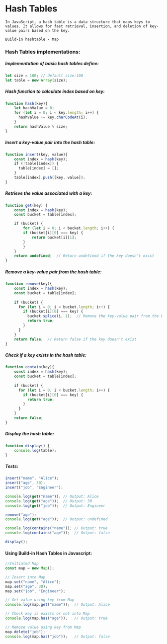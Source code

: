# Hash Tables
    In JavaScript, a hash table is a data structure that maps keys to values. It allows for fast retrieval, insertion, and deletion of key-value pairs based on the key.

    Build-in hashtable - Map

### Hash Tables implementations:

##### Implementation of basic hash tables define: 
```javascript
let size = 100; // default size:100
let table = new Array(size);
```

##### Hash function to calculate index based on key:

```javascript
function hash(key){
    let hashValue = 0;
    for (let i = 0; i < key.length; i++) {
      hashValue += key.charCodeAt(i);
    }
    return hashValue % size;
}
```

##### Insert a key-value pair into the hash table:
```javascript
function insert(key, value){
    const index = hash(key);
    if (!table[index]) {
      table[index] = [];
    }
    table[index].push([key, value]);
}
```

##### Retrieve the value associated with a key:
```javascript
function get(key) {
    const index = hash(key);
    const bucket = table[index];

    if (bucket) {
        for (let i = 0; i < bucket.length; i++) {
        if (bucket[i][0] === key) {
            return bucket[i][1];
        }
        }
    }
    return undefined;  // Return undefined if the key doesn't exist
}
```

##### Remove a key-value pair from the hash table:
```javascript
function remove(key){
    const index = hash(key);
    const bucket = table[index];
    
    if (bucket) {
      for (let i = 0; i < bucket.length; i++) {
        if (bucket[i][0] === key) {
          bucket.splice(i, 1);  // Remove the key-value pair from the bucket
          return true;
        }
      }
    }
    return false;  // Return false if the key doesn't exist
}
```

##### Check if a key exists in the hash table:
```javascript
function contain(key){
    const index = hash(key);
    const bucket = table[index];
    
    if (bucket) {
      for (let i = 0; i < bucket.length; i++) {
        if (bucket[i][0] === key) {
          return true;
        }
      }
    }
    return false;
}
```

##### Display the hash table:
```javascript
function display() {
    console.log(table);
}
```

##### Tests:

```javascript
insert("name", "Alice");
insert("age", 30);
insert("job", "Engineer");

console.log(get("name")); // Output: Alice
console.log(get("age"));  // Output: 30
console.log(get("job"));  // Output: Engineer

remove("age");
console.log(get("age"));  // Output: undefined

console.log(contains("name")); // Output: true
console.log(contains("age"));  // Output: false

display();
```

#### Using Build-in Hash Tables in Javascript:
```javascript
//Initiated Map
const map = new Map();

// Insert into Map
map.set("name", "Alice");
map.set("age", 30);
map.set("job", "Engineer");

// Get value using key from Map
console.log(map.get("name"));  // Output: Alice

// Check key is exists or not into Map
console.log(map.has("age"));   // Output: true

// Remove value using key from Map
map.delete("job");
console.log(map.has("job"));   // Output: false
```